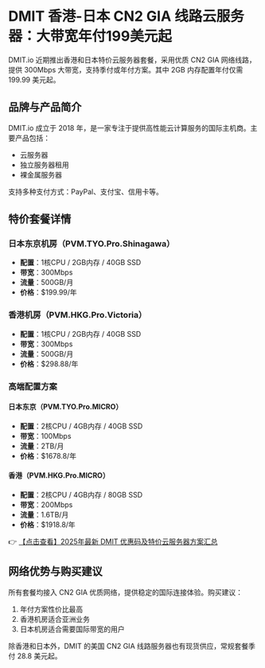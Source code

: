 # DMIT 香港-日本 CN2 GIA 线路云服务器：大带宽年付199美元起

DMIT.io 近期推出香港和日本特价云服务器套餐，采用优质 CN2 GIA 网络线路，提供 300Mbps 大带宽，支持季付或年付方案。其中 2GB 内存配置年付仅需 199.99 美元起。

## 品牌与产品简介

DMIT.io 成立于 2018 年，是一家专注于提供高性能云计算服务的国际主机商。主要产品包括：

- 云服务器
- 独立服务器租用
- 裸金属服务器

支持多种支付方式：PayPal、支付宝、信用卡等。

## 特价套餐详情

### 日本东京机房（PVM.TYO.Pro.Shinagawa）
- **配置**：1核CPU / 2GB内存 / 40GB SSD
- **带宽**：300Mbps
- **流量**：500GB/月
- **价格**：$199.99/年

### 香港机房（PVM.HKG.Pro.Victoria）
- **配置**：1核CPU / 2GB内存 / 40GB SSD
- **带宽**：300Mbps
- **流量**：500GB/月
- **价格**：$298.88/年

### 高端配置方案
#### 日本东京（PVM.TYO.Pro.MICRO）
- **配置**：2核CPU / 4GB内存 / 40GB SSD
- **带宽**：100Mbps
- **流量**：2TB/月
- **价格**：$1678.8/年

#### 香港（PVM.HKG.Pro.MICRO）
- **配置**：2核CPU / 4GB内存 / 80GB SSD
- **带宽**：200Mbps
- **流量**：1.6TB/月
- **价格**：$1918.8/年

👉 [【点击查看】2025年最新 DMIT 优惠码及特价云服务器方案汇总](https://bit.ly/dmit_coupon)

## 网络优势与购买建议

所有套餐均接入 CN2 GIA 优质网络，提供稳定的国际连接体验。购买建议：

1. 年付方案性价比最高
2. 香港机房适合亚洲业务
3. 日本机房适合需要国际带宽的用户

除香港和日本外，DMIT 的美国 CN2 GIA 线路服务器也有现货供应，常规套餐季付 28.8 美元起。